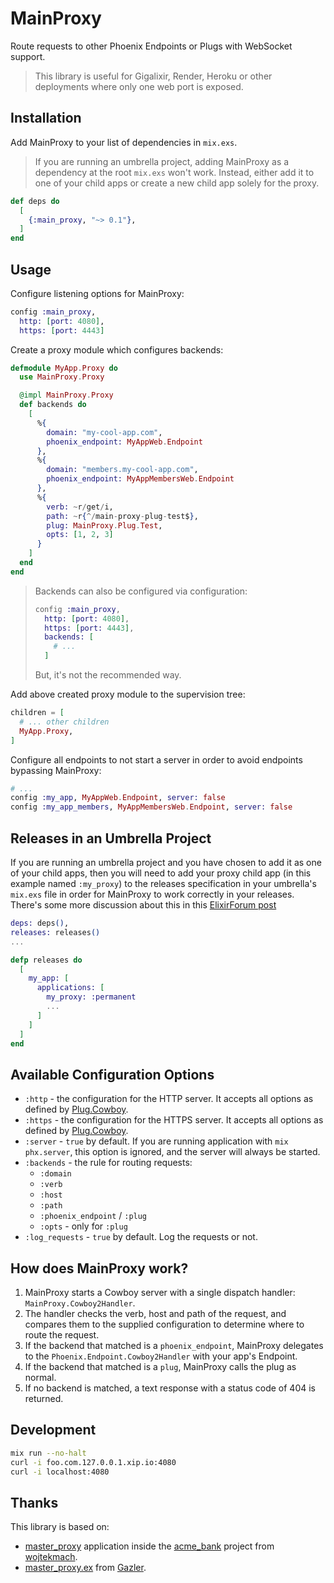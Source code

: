 # MainProxy

<!-- MDOC !-->

Route requests to other Phoenix Endpoints or Plugs with WebSocket support.

> This library is useful for Gigalixir, Render, Heroku or other deployments where only one web port is exposed.

## Installation

Add MainProxy to your list of dependencies in `mix.exs`.

> If you are running an umbrella project, adding MainProxy as a dependency at the root `mix.exs` won't work. Instead, either add it to one of your child apps or create a new child app solely for the proxy.

```elixir
def deps do
  [
    {:main_proxy, "~> 0.1"},
  ]
end
```

## Usage

Configure listening options for MainProxy:

```elixir
config :main_proxy,
  http: [port: 4080],
  https: [port: 4443]
```

Create a proxy module which configures backends:

```elixir
defmodule MyApp.Proxy do
  use MainProxy.Proxy

  @impl MainProxy.Proxy
  def backends do
    [
      %{
        domain: "my-cool-app.com",
        phoenix_endpoint: MyAppWeb.Endpoint
      },
      %{
        domain: "members.my-cool-app.com",
        phoenix_endpoint: MyAppMembersWeb.Endpoint
      },
      %{
        verb: ~r/get/i,
        path: ~r{^/main-proxy-plug-test$},
        plug: MainProxy.Plug.Test,
        opts: [1, 2, 3]
      }
    ]
  end
end
```

> Backends can also be configured via configuration:
>
> ```elixir
> config :main_proxy,
>   http: [port: 4080],
>   https: [port: 4443],
>   backends: [
>     # ...
>   ]
> ```
>
> But, it's not the recommended way.

Add above created proxy module to the supervision tree:

```elixir
children = [
  # ... other children
  MyApp.Proxy,
]
```

Configure all endpoints to not start a server in order to avoid endpoints bypassing MainProxy:

```elixir
# ...
config :my_app, MyAppWeb.Endpoint, server: false
config :my_app_members, MyAppMembersWeb.Endpoint, server: false
```

## Releases in an Umbrella Project

If you are running an umbrella project and you have chosen to add it as one of your child apps, then
you will need to add your proxy child app (in this example named `:my_proxy`) to the releases
specification in your umbrella's `mix.exs` file in order for MainProxy to work correctly in your
releases. There's some more discussion about this in this [ElixirForum post](https://elixirforum.com/t/how-can-you-run-multiple-applications-on-one-beam-instance-with-mainproxy/69419/4)

```elixir
deps: deps(),
releases: releases()
...

defp releases do
  [
    my_app: [
      applications: [
        my_proxy: :permanent
        ...
      ]
    ]
  ]
end
```

## Available Configuration Options

- `:http` - the configuration for the HTTP server. It accepts all options as defined by [Plug.Cowboy](https://hexdocs.pm/plug_cowboy/).
- `:https` - the configuration for the HTTPS server. It accepts all options as defined by [Plug.Cowboy](https://hexdocs.pm/plug_cowboy/).
- `:server` - `true` by default. If you are running application with `mix phx.server`, this option is ignored, and the server will always be started.
- `:backends` - the rule for routing requests:
  - `:domain`
  - `:verb`
  - `:host`
  - `:path`
  - `:phoenix_endpoint` / `:plug`
  - `:opts` - only for `:plug`
- `:log_requests` - `true` by default. Log the requests or not.

<!-- MDOC !-->

## How does MainProxy work?

1. MainProxy starts a Cowboy server with a single dispatch handler: `MainProxy.Cowboy2Handler`.
2. The handler checks the verb, host and path of the request, and compares them to the supplied configuration to determine where to route the request.
3. If the backend that matched is a `phoenix_endpoint`, MainProxy delegates to the `Phoenix.Endpoint.Cowboy2Handler` with your app's Endpoint.
4. If the backend that matched is a `plug`, MainProxy calls the plug as normal.
5. If no backend is matched, a text response with a status code of 404 is returned.

## Development

```bash
mix run --no-halt
curl -i foo.com.127.0.0.1.xip.io:4080
curl -i localhost:4080
```

## Thanks

This library is based on:

- [master_proxy](https://github.com/wojtekmach/acme_bank/tree/master/apps/master_proxy) application inside the [acme_bank](https://github.com/wojtekmach/acme_bank) project from [wojtekmach](https://github.com/wojtekmach).
- [master_proxy.ex](https://gist.github.com/Gazler/fe7ed5dc598250002dfe) from [Gazler](https://github.com/Gazler).
